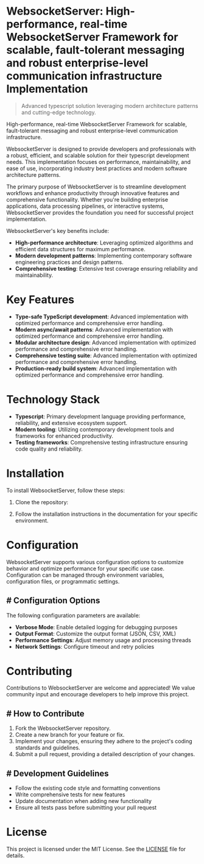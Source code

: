 <!-- fallback_WebsocketServer_20251001201131_45753 -->

# WebsocketServer: High-performance, real-time WebsocketServer Framework for scalable, fault-tolerant messaging and robust enterprise-level communication infrastructure Implementation
> Advanced typescript solution leveraging modern architecture patterns and cutting-edge technology.

High-performance, real-time WebsocketServer Framework for scalable, fault-tolerant messaging and robust enterprise-level communication infrastructure.

WebsocketServer is designed to provide developers and professionals with a robust, efficient, and scalable solution for their typescript development needs. This implementation focuses on performance, maintainability, and ease of use, incorporating industry best practices and modern software architecture patterns.

The primary purpose of WebsocketServer is to streamline development workflows and enhance productivity through innovative features and comprehensive functionality. Whether you're building enterprise applications, data processing pipelines, or interactive systems, WebsocketServer provides the foundation you need for successful project implementation.

WebsocketServer's key benefits include:

* **High-performance architecture**: Leveraging optimized algorithms and efficient data structures for maximum performance.
* **Modern development patterns**: Implementing contemporary software engineering practices and design patterns.
* **Comprehensive testing**: Extensive test coverage ensuring reliability and maintainability.

# Key Features

* **Type-safe TypeScript development**: Advanced implementation with optimized performance and comprehensive error handling.
* **Modern async/await patterns**: Advanced implementation with optimized performance and comprehensive error handling.
* **Modular architecture design**: Advanced implementation with optimized performance and comprehensive error handling.
* **Comprehensive testing suite**: Advanced implementation with optimized performance and comprehensive error handling.
* **Production-ready build system**: Advanced implementation with optimized performance and comprehensive error handling.

# Technology Stack

* **Typescript**: Primary development language providing performance, reliability, and extensive ecosystem support.
* **Modern tooling**: Utilizing contemporary development tools and frameworks for enhanced productivity.
* **Testing frameworks**: Comprehensive testing infrastructure ensuring code quality and reliability.

# Installation

To install WebsocketServer, follow these steps:

1. Clone the repository:


2. Follow the installation instructions in the documentation for your specific environment.

# Configuration

WebsocketServer supports various configuration options to customize behavior and optimize performance for your specific use case. Configuration can be managed through environment variables, configuration files, or programmatic settings.

## # Configuration Options

The following configuration parameters are available:

* **Verbose Mode**: Enable detailed logging for debugging purposes
* **Output Format**: Customize the output format (JSON, CSV, XML)
* **Performance Settings**: Adjust memory usage and processing threads
* **Network Settings**: Configure timeout and retry policies

# Contributing

Contributions to WebsocketServer are welcome and appreciated! We value community input and encourage developers to help improve this project.

## # How to Contribute

1. Fork the WebsocketServer repository.
2. Create a new branch for your feature or fix.
3. Implement your changes, ensuring they adhere to the project's coding standards and guidelines.
4. Submit a pull request, providing a detailed description of your changes.

## # Development Guidelines

* Follow the existing code style and formatting conventions
* Write comprehensive tests for new features
* Update documentation when adding new functionality
* Ensure all tests pass before submitting your pull request

# License

This project is licensed under the MIT License. See the [LICENSE](https://github.com/Willysc10/WebsocketServer/blob/main/LICENSE) file for details.
